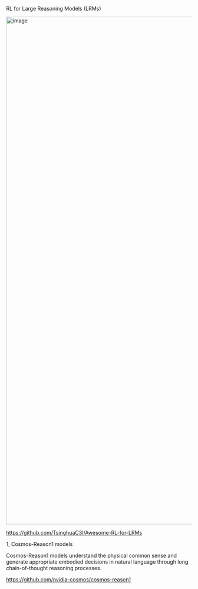 
RL for Large Reasoning Models (LRMs)


<img width="2906" height="1376" alt="image" src="https://github.com/user-attachments/assets/42a7c403-c4ca-4a8b-a846-0822b7a7c7f9" />



https://github.com/TsinghuaC3I/Awesome-RL-for-LRMs


1, Cosmos-Reason1 models 

Cosmos-Reason1 models understand the physical common sense and generate appropriate embodied decisions in natural language through long chain-of-thought reasoning processes.

https://github.com/nvidia-cosmos/cosmos-reason1
